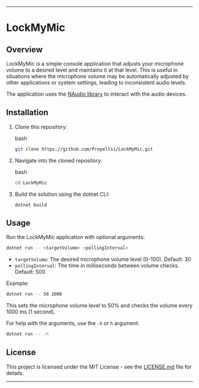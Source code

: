 ﻿---

LockMyMic
=========

Overview
--------

LockMyMic is a simple console application that adjusts your microphone volume to a desired level and maintains it at that level. This is useful in situations where the microphone volume may be automatically adjusted by other applications or system settings, leading to inconsistent audio levels.

The application uses the [NAudio library](https://github.com/naudio/NAudio) to interact with the audio devices.

Installation
------------

1.  Clone this repository:
    
    bash
    
    ```bash
    git clone https://github.com/Propeltsi/LockMyMic.git
    ```
    
2.  Navigate into the cloned repository:
    
    bash
    
    ```bash
    cd LockMyMic
    ```
    
3.  Build the solution using the dotnet CLI:
    
    `dotnet build`
    

Usage
-----

Run the LockMyMic application with optional arguments:

```bash
dotnet run -- <targetVolume> <pollingInterval>
```

*   `targetVolume`: The desired microphone volume level (0-100). Default: 30
*   `pollingInterval`: The time in milliseconds between volume checks. Default: 500

Example:

```bash
dotnet run -- 50 1000
```

This sets the microphone volume level to 50% and checks the volume every 1000 ms (1 second).

For help with the arguments, use the `-h` or `h` argument:

```bash
dotnet run -- -h
```

License
-------

This project is licensed under the MIT License - see the [LICENSE.md](LICENSE.md) file for details.

---